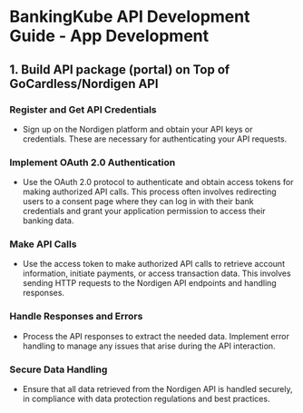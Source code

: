 # BankingKube API Development Guide - App Development


## 1. Build API package (portal) on Top of GoCardless/Nordigen API

### Register and Get API Credentials
- Sign up on the Nordigen platform and obtain your API keys or credentials. These are necessary for authenticating your API requests.

### Implement OAuth 2.0 Authentication
- Use the OAuth 2.0 protocol to authenticate and obtain access tokens for making authorized API calls. This process often involves redirecting users to a consent page where they can log in with their bank credentials and grant your application permission to access their banking data.

### Make API Calls
- Use the access token to make authorized API calls to retrieve account information, initiate payments, or access transaction data. This involves sending HTTP requests to the Nordigen API endpoints and handling responses.

### Handle Responses and Errors
- Process the API responses to extract the needed data. Implement error handling to manage any issues that arise during the API interaction.

### Secure Data Handling
- Ensure that all data retrieved from the Nordigen API is handled securely, in compliance with data protection regulations and best practices.








